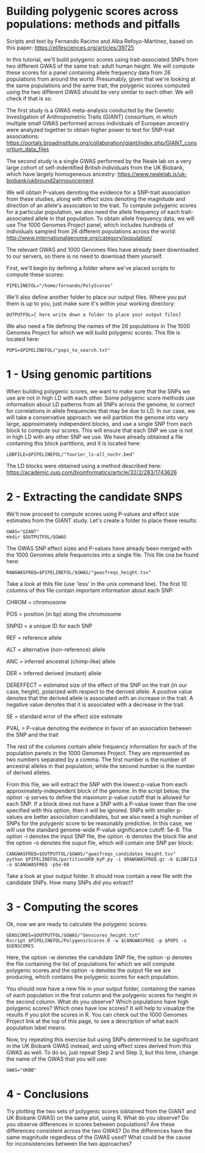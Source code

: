 # Building polygenic scores across populations: methods and pitfalls

Scripts and text by Fernando Racimo and Alba Refoyo-Martinez, based on this paper: https://elifesciences.org/articles/39725

In this tutorial, we'll build polygenic scores using trait-associated SNPs from two different GWAS of the same trait: adult human height. We will compute these scores for a panel containing allele frequency data from 26 populations from around the world. Presumably, given that we're looking at the same populations and the same trait, the polygenic scores computed using the two different GWAS should be very similar to each other. We will check if that is so.

The first study is a GWAS meta-analysis conducted by the Genetic Investigation of Anthropometric Traits (GIANT) consortium, in which multiple small GWAS performed across individuals of European ancestry were analyzed together to obtain higher power to test for SNP-trait associations:  
https://portals.broadinstitute.org/collaboration/giant/index.php/GIANT_consortium_data_files

The second study is a single GWAS performed by the Neale lab on a very large cohort of self-indentified British individuals from the UK Biobank, which have largely homogeneous ancestry:
https://www.nealelab.is/uk-biobank/ukbround2announcement

We will obtain P-values denoting the evidence for a SNP-trait association from these studies, along with effect sizes denoting the magnitude and direction of an allele's association to the trait. To compute polygenic scores for a particular population, we also need the allele frequency of each trait-associated allele in that population. To obtain allele frequency data, we will use The 1000 Genomes Project panel, which includes hundreds of individuals sampled from 26 different populations across the world: http://www.internationalgenome.org/category/population/ 

The relevant GWAS and 1000 Genomes files have already been downloaded to our servers, so there is no need to download them yourself. 

First, we'll begin by defining a folder where we've placed scripts to compute these scores:
```
PIPELINEFOL="/home/fernando/PolyScores"
```

We'll also define another folder to place our output files. Where you put them is up to you, just make sure it's within your working directory:
```
OUTPUTFOL=[ here write down a folder to place your output files]
```

We also need a file defining the names of the 26 populations in The 1000 Genomes Project for which we will build polygenic scores. This file is located here:
```
POPS=$PIPELINEFOL/"pops_to_search.txt"
```

# 1 - Using genomic partitions

When building polygenic scores, we want to make sure that the SNPs we use are not in high LD with each other. Some polygenic score methods use information about LD patterns from all SNPs across the genome, to correct for correlations in allele frequencies that may be due to LD. In our case, we will take a conservative approach: we will partition the genome into very large, approximately independent blocks, and use a single SNP from each block to compute our scores. This will ensure that each SNP we use is not in high LD with any other SNP we use. We have already obtained a file containing this block partitions, and it is located here:

```
LDBFILE=$PIPELINEFOL/"fourier_ls-all_nochr.bed"
```

The LD blocks were obtained using a method described here: https://academic.oup.com/bioinformatics/article/32/2/283/1743626


# 2 - Extracting the candidate SNPS

We'll now proceed to compute scores using P-values and effect size estimates from the GIANT study. Let's create a folder to place these results:
```
GWAS="GIANT"
mkdir $OUTPUTFOL/$GWAS
```

The GWAS SNP effect sizes and P-values have already been merged with the 1000 Genomes allele frequencies into a single file. This file cna be found here:
```
RAWGWASFREQ=$PIPELINEFOL/$GWAS/"gwasfreqs_height.tsv"
```
Take a look at thils file (use 'less' in the unix command line). The first 10 columns of this file contain important information about each SNP:

CHROM = chromosome

POS = position (in bp) along the chromosome

SNPID = a unique ID for each SNP

REF = reference allele

ALT = alternative (non-reference) allele

ANC = inferred ancestral (chimp-like) allele

DER = inferred derived (mutant) allele

DEREFFECT = estimated size of the effect of the SNP on the trait (in our case, height), polarized with respect to the derived allele. A positive value denotes that the derived allele is associated with an increase in the trait. A negative value denotes that it is associated with a decrease in the trait.

SE = standard error of the effect size estimate

PVAL = P-value denoting the evidence in favor of an association between the SNP and the trait

The rest of the columns contain allele frequency information for each of the population panels in the 1000 Genomes Project. They are represented as two numbers separated by a comma. The first number is the number of ancestral alleles in that population, while the second number is the number of derived alleles.

From this file, we will extract the SNP with the lowest p-value from each approximately-independent block of the genome. In the script below, the option -p serves to define the maximum p-value cutoff that is allowed for each SNP. If a block does not have a SNP with a P-value lower than the one specified with this option, then it will be ignored. SNPs with smaller p-values are better association candidates, but we also need a high number of SNPs for the polygenic score to be reasonably predictive. In this case, we will use the standard genome-wide P-value significance cutoff: 5e-8. The option -i denotes the input SNP file, the option -b denotes the block file and the option -o denotes the ouput file, which will contain one SNP per block:
```
CANGWASFREQ=$OUTPUTFOL/$GWAS/"gwasfreqs_candidates_height.tsv"
python $PIPELINEFOL/partitionUKB_byP.py -i $RAWGWASFREQ.gz -b $LDBFILE -o $CANGWASFREQ -p5e-08
```

Take a look at your output folder. It should now contain a new file with the candidate SNPs. How many SNPs did you extract?

# 3 - Computing the scores

Ok, now we are ready to calculate the polygenic scores:
```
GENSCORES=$OUTPUTFOL/$GWAS/"Genscores_height.txt"
Rscript $PIPELINEFOL/PolygenicScores.R -w $CANGWASFREQ -p $POPS -s $GENSCORES
```
Here, the option -w denotes the candidate SNP file, the option -p denotes the file containing the list of populations for which we will compute polygenic scores and the option -s denotes the output file we are producing, which contains the polygenic scores for each population. 

You should now have a new file in your output folder, containing the names of each population in the first column and the polygenic scores for height in the second column. What do you observe? Which populations have high polygenic scores? Which ones have low scores? It will help to visualize the results if you plot the scores in R. You can check out the 1000 Genomes Project link at the top of this page, to see a description of what each population label means.

Now, try repeating this exercise but using SNPs determined to be significant in the UK Biobank GWAS instead, and using effect sizes derived from this GWAS as well. To do so, just repeat Step 2 and Step 3, but this time, change the name of the GWAS that you will use:

```
GWAS="UKBB"
```

# 4 - Conclusions

Try plotting the two sets of polygenic scores (obtained from the GIANT and UK Biobank GWAS) on the same plot, using R. What do you observe? Do you observe differences in scores between populations? Are these differences consistent across the two GWAS? Do the differences have the same magnitude regardless of the GWAS used? What could be the cause for inconsistencies between the two approaches?


